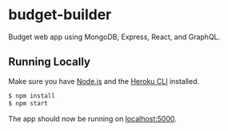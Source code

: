 # budget-builder

Budget web app using MongoDB, Express, React, and GraphQL.

## Running Locally

Make sure you have [Node.js](http://nodejs.org/) and the [Heroku CLI](https://cli.heroku.com/) installed.

```sh
$ npm install
$ npm start
```

The app should now be running on [localhost:5000](http://localhost:5000/).
